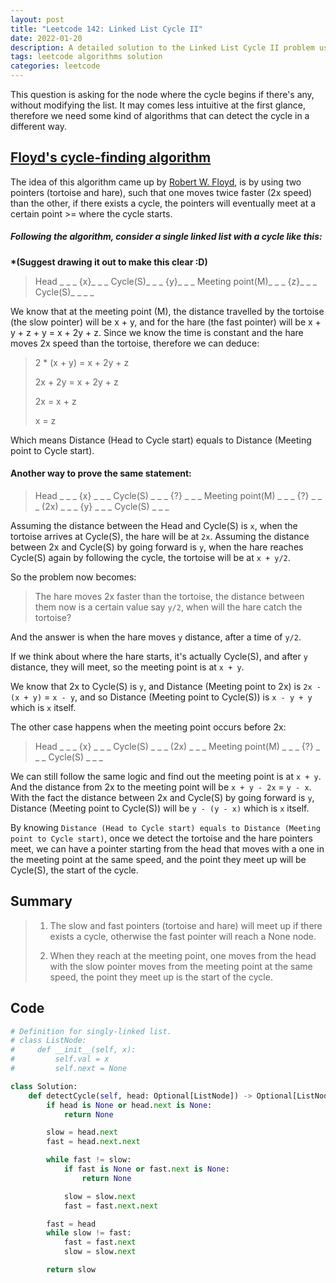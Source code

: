 ```yaml
---
layout: post
title: "Leetcode 142: Linked List Cycle II"
date: 2022-01-20
description: A detailed solution to the Linked List Cycle II problem using Floyd's cycle-finding algorithm
tags: leetcode algorithms solution
categories: leetcode
---
```


This question is asking for the node where the cycle begins if there's any, without modifying the list. It may comes less intuitive at the first glance, therefore we need some kind of algorithms that can detect the cycle in a different way.

## [Floyd's cycle-finding algorithm](https://en.wikipedia.org/wiki/Cycle_detection)

The idea of this algorithm came up by [Robert W. Floyd](https://en.wikipedia.org/wiki/Robert_W._Floyd), is by using two pointers (tortoise and hare), such that one moves twice faster (2x speed) than the other, if there exists a cycle, the pointers will eventually meet at a certain point >= where the cycle starts.

##### Following the algorithm, consider a single linked list with a cycle like this:

<strong>*(Suggest drawing it out to make this clear :D)</strong>

> Head \_ \_ _ {x}_ \_ _ Cycle(S)_ \_ _ {y}_ \_ _ Meeting point(M)_ \_ _ {z}_ \_ _ Cycle(S)_ \_ \_ \_

We know that at the meeting point (M), the distance travelled by the tortoise (the slow pointer) will be x + y, and for the hare (the fast pointer) will be x + y + z + y = x + 2y + z. Since we know the time is constant and the hare moves 2x speed than the tortoise, therefore we can deduce:

> 2 \* (x + y) = x + 2y + z
>
> 2x + 2y = x + 2y + z
>
> 2x = x + z
>
> x = z

Which means Distance (Head to Cycle start) equals to Distance (Meeting point to Cycle start).

#### Another way to prove the same statement:

> Head \_ \_ _ {x} _ \_ _ Cycle(S) _ \_ _ {?} _ \_ _ Meeting point(M) _ \_ _ {?} _ \_ _ (2x) _ \_ _ {y} _ \_ _ Cycle(S) _ \_ \_

Assuming the distance between the Head and Cycle(S) is `x`, when the tortoise arrives at Cycle(S), the hare will be at `2x`. Assuming the distance between 2x and Cycle(S) by going forward is `y`, when the hare reaches Cycle(S) again by following the cycle, the tortoise will be at `x + y/2`.

So the problem now becomes:

> The hare moves 2x faster than the tortoise, the distance between them now is a certain value say `y/2`, when will the hare catch the tortoise?

And the answer is when the hare moves `y` distance, after a time of `y/2`.

If we think about where the hare starts, it's actually Cycle(S), and after `y` distance, they will meet, so the meeting point is at `x + y`.

We know that 2x to Cycle(S) is `y`, and Distance (Meeting point to 2x) is `2x - (x + y)` = `x - y`, and so Distance (Meeting point to Cycle(S)) is `x - y + y` which is `x` itself.

The other case happens when the meeting point occurs before 2x:

> Head \_ \_ _ {x} _ \_ _ Cycle(S) _ \_ _ (2x) _ \_ _ Meeting point(M) _ \_ _ {?} _ \_ _ Cycle(S) _ \_ \_

We can still follow the same logic and find out the meeting point is at `x + y`. And the distance from 2x to the meeting point will be `x + y - 2x` = `y - x`. With the fact the distance between 2x and Cycle(S) by going forward is `y`, Distance (Meeting point to Cycle(S)) will be `y - (y - x)` which is `x` itself.

By knowing `Distance (Head to Cycle start) equals to Distance (Meeting point to Cycle start)`, once we detect the tortoise and the hare pointers meet, we can have a pointer starting from the head that moves with a one in the meeting point at the same speed, and the point they meet up will be Cycle(S), the start of the cycle.

## Summary

> 1. The slow and fast pointers (tortoise and hare) will meet up if there exists a cycle, otherwise the fast pointer will reach a None node.
>
> 2. When they reach at the meeting point, one moves from the head with the slow pointer moves from the meeting point at the same speed, the point they meet up is the start of the cycle.

## Code

```python
# Definition for singly-linked list.
# class ListNode:
#     def __init__(self, x):
#         self.val = x
#         self.next = None

class Solution:
    def detectCycle(self, head: Optional[ListNode]) -> Optional[ListNode]:
        if head is None or head.next is None:
            return None

        slow = head.next
        fast = head.next.next

        while fast != slow:
            if fast is None or fast.next is None:
                return None

            slow = slow.next
            fast = fast.next.next

        fast = head
        while slow != fast:
            fast = fast.next
            slow = slow.next

        return slow
```
